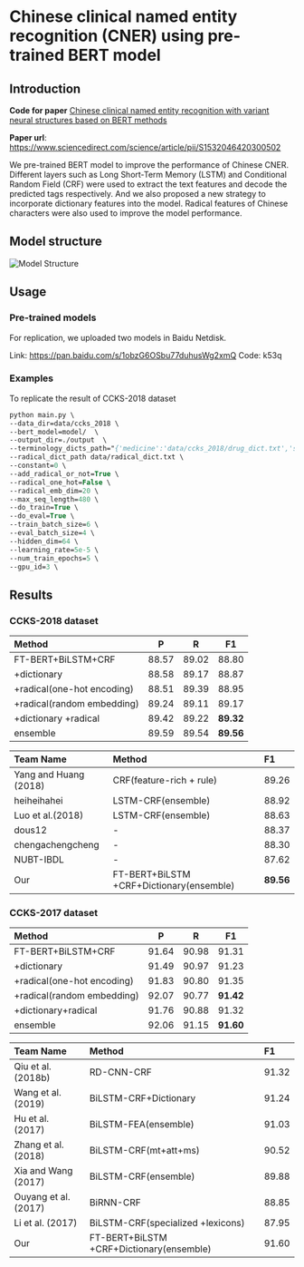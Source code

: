 # Chinese clinical named entity recognition (CNER) using pre-trained BERT model


## Introduction
**Code for paper** [Chinese clinical named entity recognition with variant neural structures based on BERT methods](https://www.sciencedirect.com/science/article/pii/S1532046420300502)

**Paper url**: https://www.sciencedirect.com/science/article/pii/S1532046420300502

We pre-trained BERT model to improve the performance of Chinese CNER. Different layers such as Long Short-Term Memory (LSTM) and Conditional Random Field (CRF) were used to extract the text features and decode the predicted tags respectively. And we also proposed a new strategy to incorporate dictionary features into the model. Radical features of Chinese characters were also used to improve the model performance.


## Model structure

![Model Structure](figures/net.svg)


## Usage

### Pre-trained models
For replication, we uploaded two models in Baidu Netdisk.

Link: https://pan.baidu.com/s/1obzG6OSbu77duhusWg2xmQ
Code: k53q


### Examples
To replicate the result of CCKS-2018 dataset
```p
python main.py \
--data_dir=data/ccks_2018 \
--bert_model=model/  \
--output_dir=./output  \
--terminology_dicts_path="{'medicine':'data/ccks_2018/drug_dict.txt','surgery':'data/ccks_2018/surgery_dict.txt'}" \
--radical_dict_path data/radical_dict.txt \
--constant=0 \
--add_radical_or_not=True \
--radical_one_hot=False \
--radical_emb_dim=20 \
--max_seq_length=480 \
--do_train=True \
--do_eval=True \
--train_batch_size=6 \
--eval_batch_size=4 \
--hidden_dim=64 \
--learning_rate=5e-5 \
--num_train_epochs=5 \
--gpu_id=3 \
```


## Results

### CCKS-2018 dataset
| Method                     |   P   |   R   |   F1  |
| :--------------------------|:-----:|:-----:|:-----:|
| FT-BERT+BiLSTM+CRF         | 88.57 | 89.02 | 88.80 |
| +dictionary                | 88.58 | 89.17 | 88.87 |
| +radical(one-hot encoding) | 88.51 | 89.39 | 88.95 |
| +radical(random embedding) | 89.24 | 89.11 | 89.17 |
| +dictionary +radical       | 89.42 | 89.22 | **89.32** |
| ensemble                   | 89.59 | 89.54 | **89.56** |


| Team Name             | Method                                    | F1     |
|:----------------------|:------------------------------------------|:-------|
| Yang and Huang (2018) | CRF(feature-rich + rule)                  | 89.26  |
| heiheihahei           | LSTM-CRF(ensemble)                        | 88.92  |
| Luo et al.(2018)      | LSTM-CRF(ensemble)                        | 88.63  |
| dous12                | -                                         | 88.37  |
| chengachengcheng      | -                                         | 88.30  |
| NUBT-IBDL             | -                                         | 87.62  |
| Our                   | FT-BERT+BiLSTM  +CRF+Dictionary(ensemble) |  **89.56** |


### CCKS-2017 dataset 
| Method                     |   P   |   R   |   F1  |
|:---------------------------|:-----:|:-----:|:-----:|
| FT-BERT+BiLSTM+CRF         | 91.64 | 90.98 | 91.31 |
| +dictionary                | 91.49 | 90.97 | 91.23 |
| +radical(one-hot encoding) | 91.83 | 90.80 | 91.35 |
| +radical(random embedding) | 92.07 | 90.77 | **91.42** |
| +dictionary+radical        | 91.76 | 90.88 | 91.32 |
| ensemble                   | 92.06 | 91.15 | **91.60** |


| Team Name            | Method                                    | F1     |
|:---------------------|:------------------------------------------|:-------|
| Qiu et al. (2018b)   | RD-CNN-CRF                                | 91.32  |
| Wang et al. (2019)   | BiLSTM-CRF+Dictionary                     | 91.24  |
| Hu et al. (2017)     | BiLSTM-FEA(ensemble)                      | 91.03  |
| Zhang et al. (2018)  | BiLSTM-CRF(mt+att+ms)                     | 90.52  |
| Xia and Wang (2017)  | BiLSTM-CRF(ensemble)                      | 89.88  |
| Ouyang et al. (2017) | BiRNN-CRF                                 | 88.85  |
| Li et al. (2017)     | BiLSTM-CRF(specialized  +lexicons)        | 87.95  |
| Our                  | FT-BERT+BiLSTM  +CRF+Dictionary(ensemble) |  91.60 |

